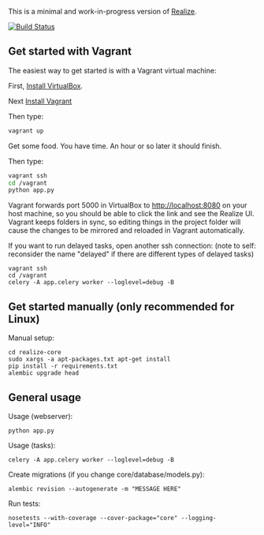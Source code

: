 This is a minimal and work-in-progress version of [Realize](http://www.realize.pe).

[![Build Status](https://travis-ci.org/realizeapp/realize-core.png?branch=master)](https://travis-ci.org/realizeapp/realize-core)

Get started with Vagrant
----------------------------------------

The easiest way to get started is with a Vagrant virtual machine:

First, [Install VirtualBox](https://www.virtualbox.org/wiki/Downloads).

Next [Install Vagrant](http://www.vagrantup.com/downloads)

Then type:
```sh
vagrant up
```

Get some food. You have time. An hour or so later it should finish.

Then type:

```sh
vagrant ssh
cd /vagrant
python app.py
```

Vagrant forwards port 5000 in VirtualBox to [http://localhost:8080](http://localhost:8080) on your host machine, so you should be able to click the link and see the Realize UI.  Vagrant keeps folders in sync, so editing things in the project folder will cause the changes to be mirrored and reloaded in Vagrant automatically.

If you want to run delayed tasks, open another ssh connection: (note to self: reconsider the name "delayed" if there are different types of delayed tasks)

```
vagrant ssh
cd /vagrant
celery -A app.celery worker --loglevel=debug -B
```


Get started manually (only recommended for Linux)
-----------------------------------------

Manual setup:

```
cd realize-core
sudo xargs -a apt-packages.txt apt-get install
pip install -r requirements.txt
alembic upgrade head
```

General usage
------------------------------------------

Usage (webserver):

```
python app.py
```

Usage (tasks):

```
celery -A app.celery worker --loglevel=debug -B
```

Create migrations (if you change core/database/models.py):

```
alembic revision --autogenerate -m "MESSAGE HERE"
```

Run tests:

```
nosetests --with-coverage --cover-package="core" --logging-level="INFO"
```
